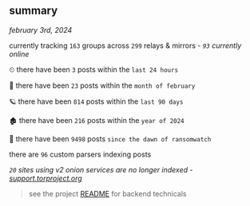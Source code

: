 
## summary
_february 3rd, 2024_

currently tracking `163` groups across `299` relays & mirrors - _`93` currently online_

⏲ there have been `3` posts within the `last 24 hours`

🦈 there have been `23` posts within the `month of february`

🪐 there have been `814` posts within the `last 90 days`

🏚 there have been `216` posts within the `year of 2024`

🦕 there have been `9498` posts `since the dawn of ransomwatch`

there are `96` custom parsers indexing posts

_`20` sites using v2 onion services are no longer indexed - [support.torproject.org](https://support.torproject.org/onionservices/v2-deprecation/)_

> see the project [README](https://github.com/joshhighet/ransomwatch#ransomwatch--) for backend technicals
